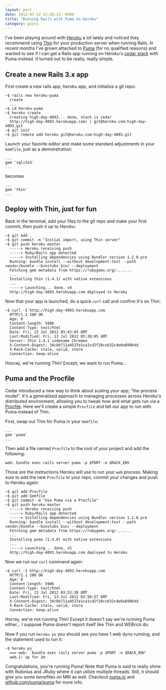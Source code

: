 ```yaml
---
layout: post
date: 2012-07-12 22:26:13 -0500
title: "Running Rails with Puma on Heroku"
category: posts
---
```


I've been playing around with [Heroku][1] a lot lately and noticed they
recommend using [Thin][2] for your production server when running Rails. In recent months
I've grown attached to [Puma][3] (for no qualified reasons) and wanted to see if
I can get a Rails app running on Heroku's [cedar stack][4] with Puma instead. It
turned out to be really, really simple.


## Create a new Rails 3.x app

First create a new rails app, heroku app, and initialize a git repo:

    ~$ rails new heroku-puma
      create 
      ...
    ~$ cd heroku-puma
    ~$ heroku create
      Creating high-day-4093... done, stack is cedar
      http://high-day-4093.herokuapp.com/ | git@heroku.com:high-day-4093.git
    ~$ git init
    ~$ git remote add heroku git@heroku.com:high-day-4093.git
  

Launch your favorite editor and make some standard adjustments in your
`Gemfile`, just as a demonstration:

    ...
    gem 'sqlite3'
    ...

becomes
  
    ...
    gem 'thin'
    ...

## Deploy with Thin, just for fun

Back in the terminal, add your files to the git repo and make your first
commit, then push it up to Heroku:

    ~$ git add .
    ~$ git commit -m "Initial import, using Thin server"
    ~$ git push heroku master
      -----> Heroku receiving push
      -----> Ruby/Rails app detected
      -----> Installing dependencies using Bundler version 1.2.0.pre
      Running: bundle install --without development:test --path vendor/bundle --binstubs bin/ --deployment
      Fetching gem metadata from https://rubygems.org/.......
      ...
      Installing thin (1.4.1) with native extensions
      ...
      -----> Launching... done, v4
      http://high-day-4093.herokuapp.com deployed to Heroku

Now that your app is launched, do a quick `curl` call and confirm it's
on Thin:

    ~$ curl -I http://high-day-4093.herokuapp.com
      HTTP/1.1 200 OK
      Age: 0
      Content-length: 5906
      Content-Type: text/html
      Date: Fri, 13 Jul 2012 03:43:03 GMT
      Last-Modified: Fri, 13 Jul 2012 03:38:05 GMT
      Server: thin 1.4.1 codename Chromeo
      X-Content-Digest: 34cbb711a4537e1ca1cd2f20cc632c4e6e899b4d
      X-Rack-Cache: stale, valid, store
      Connection: keep-alive

Hooray, we're running Thin! Except, we want to run Puma...


## Puma and the Procfile

Cedar introduced a new way to think about scaling your app; "the process model". It's a generalized approach to managing processes across Heroku's distributed environment, allowing you to tweak how and what gets run via a [Procfile][5]. Here we'll create a simple `Procfile` and tell our app to run with Puma instead of Thin.

First, swap out Thin for Puma in your `Gemfile`:

    ...
    gem 'puma'
    ...

Then add a file named `Procfile` to the root of your project and add the following:

    web: bundle exec rails server puma -p $PORT -e $RACK_ENV
    
Those are the instructions Heroku will use to run your `web` process.
Making sure to add the new `Procfile` to your repo, commit your changes
and push to Heroku again:

    ~$ git add Procfile
    ~$ git add Gemfile
    ~$ git commit -m "Use Puma via a Procfile"
    ~$ git push heroku master
      -----> Heroku receiving push
      -----> Ruby/Rails app detected
      -----> Installing dependencies using Bundler version 1.2.0.pre
      Running: bundle install --without development:test --path vendor/bundle --binstubs bin/ --deployment
      Fetching gem metadata from https://rubygems.org/.......
      ...
      Installing puma (1.4.0) with native extensions
      ...
      -----> Launching... done, v5
      http://high-day-4093.herokuapp.com deployed to Heroku

Now we run our `curl` command again:

    ~$ curl -I http://high-day-4093.herokuapp.com
      HTTP/1.1 200 OK
      Age: 0
      Content-length: 5906
      Content-Type: text/html
      Date: Fri, 13 Jul 2012 03:53:30 GMT
      Last-Modified: Fri, 13 Jul 2012 03:50:57 GMT
      X-Content-Digest: 34cbb711a4537e1ca1cd2f20cc632c4e6e899b4d
      X-Rack-Cache: stale, valid, store
      Connection: keep-alive

Horray, we're not running Thin! Except it doesn't say we're running Puma
either... I suppose Puma doesn't report itself like Thin and WEBrick do. 

Now if you run `heroku ps` you should see you have 1 web dyno running,
and the statement used to run it:

    ~$ heroku ps
      === web: `bundle exec rails server puma -p $PORT -e $RACK_ENV`
      web.1: up for 2m

Congratulations, you're running Puma! Note that Puma is said to really
shine with Rubinius and JRuby where it can utilize multiple threads.
Still, it should give you some benefites on MRI as well. Checkout
[puma.io][3] and [github.com/puma/puma][6] for more info.

[1]: http://heroku.com
[2]: https://devcenter.heroku.com/articles/rails3#webserver
[3]: http://puma.io
[4]: https://devcenter.heroku.com/articles/cedar
[5]: https://devcenter.heroku.com/articles/procfile
[6]: https://github.com/puma/puma

